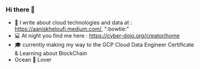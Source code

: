 ### Hi there 👋

 - :notebook: I write about cloud technologies and data at : https://aaniskheloufi.medium.com/, ":bowtie:"
 - :computer: At night you find me here :  https://cyber-dojo.org/creator/home 
 - :mortar_board: currently making my way to the GCP Cloud Data Engineer Certificate & Learning about BlockChain 
 -  Ocean :ocean: Lover  
 

<!--
**aniskx/aniskx** is a ✨ _special_ ✨ repository because its `README.md` (this file) appears on your GitHub profile.

Here are some ideas to get you started:

- 🔭 I’m currently working on to get GCP Cloud Data Engineer Certificate
- 
- 🌱 I’m currently learning 
- 👯 I’m looking to collaborate on ...
- 🤔 I’m looking for help with ...
- 💬 Ask me about ...
- 📫 How to reach me: ...
- 😄 Pronouns: ...
- ⚡ Fun fact: ...
-->


<!--
**aniskx/aniskx** is a ✨ _special_ ✨ repository because its `README.md` (this file) appears on your GitHub profile.

Here are some ideas to get you started:

- 🔭 I’m currently working on ...
- 🌱 I’m currently learning ...
- 👯 I’m looking to collaborate on ...
- 🤔 I’m looking for help with ...
- 💬 Ask me about ...
- 📫 How to reach me: ...
- 😄 Pronouns: ...
- ⚡ Fun fact: ...
-->
